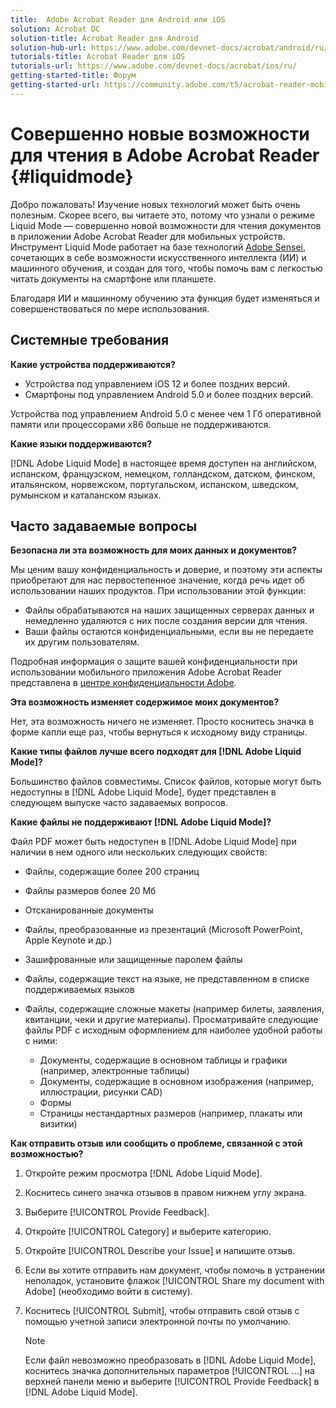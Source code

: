 ```yaml
---
title:  Adobe Acrobat Reader для Android или iOS
solution: Acrobat DC
solution-title: Acrobat Reader для Android
solution-hub-url: https://www.adobe.com/devnet-docs/acrobat/android/ru/
tutorials-title: Acrobat Reader для iOS
tutorials-url: https://www.adobe.com/devnet-docs/acrobat/ios/ru/
getting-started-title: Форум
getting-started-url: https://community.adobe.com/t5/acrobat-reader-mobile/bd-p/acrobat-reader-mobile?page=1&sort=latest_replies&filter=all
---
```


# Совершенно новые возможности для чтения в Adobe Acrobat Reader {#liquidmode}

Добро пожаловать! Изучение новых технологий может быть очень полезным. Скорее всего, вы читаете это, потому что узнали о режиме Liquid Mode — совершенно новой возможности для чтения документов в приложении Adobe Acrobat Reader для мобильных устройств. Инструмент Liquid Mode работает на базе технологий [Adobe Sensei](https://www.adobe.com/sensei.html), сочетающих в себе возможности искусственного интеллекта (ИИ) и машинного обучения, и создан для того, чтобы помочь вам с легкостью читать документы на смартфоне или планшете.

Благодаря ИИ и машинному обучению эта функция будет изменяться и совершенствоваться по мере использования.

## Системные требования

**Какие устройства поддерживаются?**

* Устройства под управлением iOS 12 и более поздних версий.
* Смартфоны под управлением Android 5.0 и более поздних версий.

Устройства под управлением Android 5.0 с менее чем 1 Гб оперативной памяти или процессорами x86 больше не поддерживаются.

**Какие языки поддерживаются?**

[!DNL Adobe Liquid Mode] в настоящее время доступен на английском, испанском, французском, немецком, голландском, датском, финском, итальянском, норвежском, португальском, испанском, шведском, румынском и каталанском языках.

## Часто задаваемые вопросы

**Безопасна ли эта возможность для моих данных и документов?**

Мы ценим вашу конфиденциальность и доверие, и поэтому эти аспекты приобретают для нас первостепенное значение, когда речь идет об использовании наших продуктов. При использовании этой функции:

* Файлы обрабатываются на наших защищенных серверах данных и немедленно удаляются с них после создания версии для чтения.
* Ваши файлы остаются конфиденциальными, если вы не передаете их другим пользователям.

Подробная информация о защите вашей конфиденциальности при использовании мобильного приложения Adobe Acrobat Reader представлена в [центре конфиденциальности Adobe](https://www.adobe.com/privacy.html).

**Эта возможность изменяет содержимое моих документов?**

Нет, эта возможность ничего не изменяет. Просто коснитесь значка в форме капли еще раз, чтобы вернуться к исходному виду страницы.

**Какие типы файлов лучше всего подходят для [!DNL Adobe Liquid Mode]?**

Большинство файлов совместимы. Список файлов, которые могут быть недоступны в [!DNL Adobe Liquid Mode], будет представлен в следующем выпуске часто задаваемых вопросов.

**Какие файлы не поддерживают [!DNL Adobe Liquid Mode]?**

Файл PDF может быть недоступен в [!DNL Adobe Liquid Mode] при наличии в нем одного или нескольких следующих свойств:

* Файлы, содержащие более 200 страниц
* Файлы размеров более 20 Мб
* Отсканированные документы
* Файлы, преобразованные из презентаций (Microsoft PowerPoint, Apple Keynote и др.)
* Зашифрованные или защищенные паролем файлы
* Файлы, содержащие текст на языке, не представленном в списке поддерживаемых языков
* Файлы, содержащие сложные макеты (например билеты, заявления, квитанции, чеки и другие материалы). Просматривайте следующие файлы PDF с исходным оформлением для наиболее удобной работы с ними:

  * Документы, содержащие в основном таблицы и графики (например, электронные таблицы)
  * Документы, содержащие в основном изображения (например, иллюстрации, рисунки CAD)
  * Формы
  * Страницы нестандартных размеров (например, плакаты или визитки)

**Как отправить отзыв или сообщить о проблеме, связанной с этой возможностью?**

1. Откройте режим просмотра [!DNL Adobe Liquid Mode].
1. Коснитесь синего значка отзывов в правом нижнем углу экрана.
1. Выберите [!UICONTROL Provide Feedback].
1. Откройте [!UICONTROL Category] и выберите категорию.
1. Откройте [!UICONTROL Describe your Issue] и напишите отзыв.
1. Если вы хотите отправить нам документ, чтобы помочь в устранении неполадок, установите флажок [!UICONTROL Share my document with Adobe] (необходимо войти в систему).
1. Коснитесь [!UICONTROL Submit], чтобы отправить свой отзыв с помощью учетной записи электронной почты по умолчанию.

   >[!NOTE]
   >
   >Если файл невозможно преобразовать в [!DNL Adobe Liquid Mode], коснитесь значка дополнительных параметров [!UICONTROL ...] на верхней панели меню и выберите [!UICONTROL Provide Feedback] в [!DNL Adobe Liquid Mode].